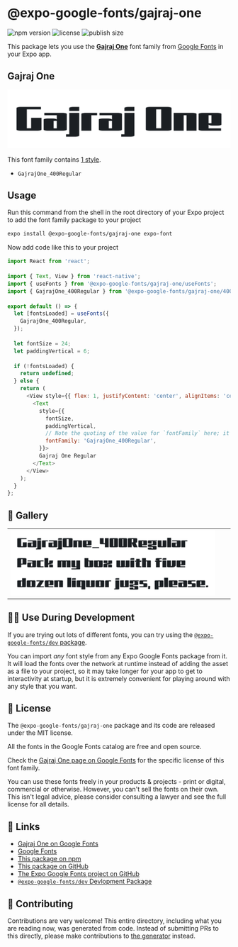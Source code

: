 # @expo-google-fonts/gajraj-one

![npm version](https://flat.badgen.net/npm/v/@expo-google-fonts/gajraj-one)
![license](https://flat.badgen.net/github/license/expo/google-fonts)
![publish size](https://flat.badgen.net/packagephobia/install/@expo-google-fonts/gajraj-one)

This package lets you use the [**Gajraj One**](https://fonts.google.com/specimen/Gajraj+One) font family from [Google Fonts](https://fonts.google.com/) in your Expo app.

## Gajraj One

![Gajraj One](./font-family.png)

This font family contains [1 style](#-gallery).

- `GajrajOne_400Regular`

## Usage

Run this command from the shell in the root directory of your Expo project to add the font family package to your project
```sh
expo install @expo-google-fonts/gajraj-one expo-font
```

Now add code like this to your project
```js
import React from 'react';

import { Text, View } from 'react-native';
import { useFonts } from '@expo-google-fonts/gajraj-one/useFonts';
import { GajrajOne_400Regular } from '@expo-google-fonts/gajraj-one/400Regular';

export default () => {
  let [fontsLoaded] = useFonts({
    GajrajOne_400Regular,
  });

  let fontSize = 24;
  let paddingVertical = 6;

  if (!fontsLoaded) {
    return undefined;
  } else {
    return (
      <View style={{ flex: 1, justifyContent: 'center', alignItems: 'center' }}>
        <Text
          style={{
            fontSize,
            paddingVertical,
            // Note the quoting of the value for `fontFamily` here; it expects a string!
            fontFamily: 'GajrajOne_400Regular',
          }}>
          Gajraj One Regular
        </Text>
      </View>
    );
  }
};

```

## 🔡 Gallery


||||
|-|-|-|
|![GajrajOne_400Regular](./GajrajOne_400Regular.ttf.png)||||


## 👩‍💻 Use During Development

If you are trying out lots of different fonts, you can try using the [`@expo-google-fonts/dev` package](https://github.com/expo/google-fonts/tree/master/font-packages/dev#readme).

You can import *any* font style from any Expo Google Fonts package from it. It will load the fonts
over the network at runtime instead of adding the asset as a file to your project, so it may take longer
for your app to get to interactivity at startup, but it is extremely convenient
for playing around with any style that you want.

## 📖 License

The `@expo-google-fonts/gajraj-one` package and its code are released under the MIT license.

All the fonts in the Google Fonts catalog are free and open source.

Check the [Gajraj One page on Google Fonts](https://fonts.google.com/specimen/Gajraj+One) for the specific license of this font family.

You can use these fonts freely in your products & projects - print or digital, commercial or otherwise. However, you can't sell the fonts on their own. This isn't legal advice, please consider consulting a lawyer and see the full license for all details.

## 🔗 Links

- [Gajraj One on Google Fonts](https://fonts.google.com/specimen/Gajraj+One)
- [Google Fonts](https://fonts.google.com/)
- [This package on npm](https://www.npmjs.com/package/@expo-google-fonts/gajraj-one)
- [This package on GitHub](https://github.com/expo/google-fonts/tree/master/font-packages/gajraj-one)
- [The Expo Google Fonts project on GitHub](https://github.com/expo/google-fonts)
- [`@expo-google-fonts/dev` Devlopment Package](https://github.com/expo/google-fonts/tree/master/font-packages/dev)

## 🤝 Contributing

Contributions are very welcome! This entire directory, including what you are reading now, was generated from code. Instead of submitting PRs to this directly, please make contributions to [the generator](https://github.com/expo/google-fonts/tree/master/packages/generator) instead.
